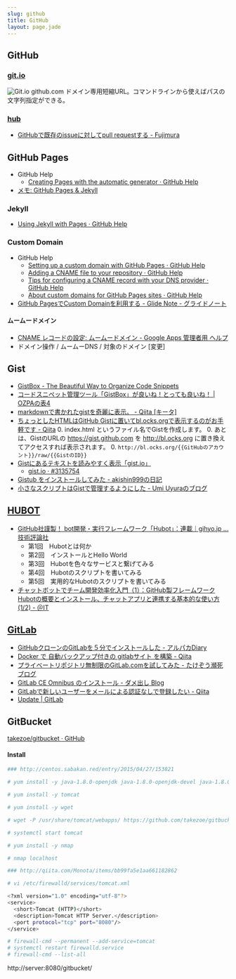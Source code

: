 ```yaml
---
slug: github
title: GitHub
layout: page.jade
---
```


## GitHub

### [git.io](http://git.io/)
![Git.io](/wiki/assets/img/git.io.png)
github.com ドメイン専用短縮URL。コマンドラインから使えばパスの文字列指定ができる。

### [hub](https://github.com/github/hub)
- [GitHubで既存のissueに対してpull requestする - Fujimura](http://blog.fujimuradaisuke.com/post/21428021798/github-issue-pull-request)


## GitHub Pages

- GitHub Help
    - [Creating Pages with the automatic generator · GitHub Help](https://help.github.com/articles/creating-pages-with-the-automatic-generator)
- [メモ: GitHub Pages & Jekyll](http://blog.nocorica.jp/2013/08/githubpages-jekyll/)

### Jekyll

- [Using Jekyll with Pages · GitHub Help](https://help.github.com/articles/using-jekyll-with-pages)

### Custom Domain

- GitHub Help
    - [Setting up a custom domain with GitHub Pages · GitHub Help](https://help.github.com/articles/setting-up-a-custom-domain-with-github-pages)
    - [Adding a CNAME file to your repository · GitHub Help](https://help.github.com/articles/adding-a-cname-file-to-your-repository)
    - [Tips for configuring a CNAME record with your DNS provider · GitHub Help](https://help.github.com/articles/tips-for-configuring-a-cname-record-with-your-dns-provider)
    - [About custom domains for GitHub Pages sites · GitHub Help](https://help.github.com/articles/about-custom-domains-for-github-pages-sites)
- [GitHub PagesでCustom Domainを利用する - Glide Note - グライドノート](http://blog.glidenote.com/blog/2011/12/20/how-to-use-custom-domain-on-github-pages/)

#### ムームードメイン

- [CNAME レコードの設定: ムームードメイン - Google Apps 管理者用 ヘルプ](https://support.google.com/a/answer/142022?hl=ja)
- ドメイン操作 / ムームーDNS / 対象のドメイン [変更]


## Gist
- [GistBox - The Beautiful Way to Organize Code Snippets](http://www.gistboxapp.com/)
- [コードスニペット管理ツール「GistBox」が良いね！とっても良いね！ | OZPAの表4](http://ozpa-h4.com/2014/03/20/gistbox/)
- [markdownで書かれたgistを奇麗に表示。 - Qiita [キータ]](http://qiita.com/hden@github/items/5dbd8f1d3b03345d6a33)
- [ちょっとしたHTMLはGitHub Gistに置いてbl.ocks.orgで表示するのがお手軽です - Qiita](http://qiita.com/hnakamur/items/ad1346bc9cfb0288ff60)
    0. index.html というファイル名でGistを作成します。
    0. あとは、GistのURLの https://gist.github.com を http://bl.ocks.org に置き換えてアクセスすれば表示されます。
    0. `http://bl.ocks.org/{{GitHubのアカウント}}/raw/{{GistのID}}`
- [Gistにあるテキストを読みやすく表示「gist.io」](http://www.moongift.jp/2013/01/20130106-2/)
    - [gist.io · #3135754](http://gist.io/3135754)
- [Gistub をインストールしてみた - akishin999の日記](http://d.hatena.ne.jp/akishin999/20130208/1360277414)
- [小さなスクリプトはGistで管理するようにした - Umi Uyuraのブログ](http://umi-uyura.hatenablog.com/entry/2015/09/30/063000)


## [HUBOT](https://hubot.github.com/)

- [GitHub社謹製！ bot開発・実行フレームワーク「Hubot」：連載｜gihyo.jp … 技術評論社](http://gihyo.jp/dev/serial/01/hubot)
    - 第1回　Hubotとは何か
    - 第2回　インストールとHello World
    - 第3回　Hubotを色々なサービスと繋げてみる
    - 第4回　Hubotのスクリプトを書いてみる
    - 第5回　実用的なHubotのスクリプトを書いてみる
- [チャットボットでチーム開発効率化入門（1）：GitHub製フレームワークHubotの概要とインストール、チャットアプリと連携する基本的な使い方 (1/2) - ＠IT](http://www.atmarkit.co.jp/ait/articles/1408/20/news035.html)


## [GitLab](https://about.gitlab.com/)
- [GitHubクローンのGitLabを５分でインストールした - アルパカDiary](http://d.hatena.ne.jp/toritori0318/20140523/1400863038)
- [Docker で 自動バックアップ付きの gitlabサイト を構築 - Qiita](http://qiita.com/essa/items/87b6ae3f892a79b9c560)
- [プライベートリポジトリ無制限のGitLab.comを試してみた - たけぞう瀕死ブログ](http://takezoe.hatenablog.com/entry/2016/02/21/011641)
- [GitLab CE Omnibus のインストール - ダメ出し Blog](https://fumiyas.github.io/gitlab/install-omnibus.html)
- [GitLabで新しいユーザーをメールによる認証なしで登録したい - Qiita](http://qiita.com/ptiringo/items/249fc23c02484a485646)
- [Update | GitLab](https://about.gitlab.com/update/)


## GitBucket
[takezoe/gitbucket · GitHub](https://github.com/takezoe/gitbucket)

#### Install
```bash
### http://centos.sabakan.red/entry/2015/04/27/153821

# yum install -y java-1.8.0-openjdk java-1.8.0-openjdk-devel java-1.8.0-openjdk-headless

# yum install -y tomcat

# yum install -y wget

# wget -P /usr/share/tomcat/webapps/ https://github.com/takezoe/gitbucket/releases/download/3.7/gitbucket.war

# systemctl start tomcat

# yum install -y nmap

# nmap localhost

### http://qiita.com/Monota/items/bb99fa5e1aa661182862

# vi /etc/firewalld/services/tomcat.xml

<?xml version="1.0" encoding="utf-8"?>
<service>
  <short>Tomcat (HTTP)</short>
  <description>Tomcat HTTP Server.</description>
  <port protocol="tcp" port="8080"/>
</service>

# firewall-cmd --permanent --add-service=tomcat
# systemctl restart firewalld.service
# firewall-cmd --list-all
```
http://server:8080/gitbucket/
